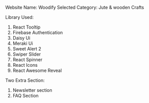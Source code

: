 Website Name: Woodify
Selected Category: Jute & wooden Crafts

Library Used:

1. React Tooltip
2. Firebase Authentication
3. Daisy Ui
4. Meraki Ui
5. Sweet Alert 2
6. Swiper Slider
7. React Spinner
8. React Icons
9. React Awesome Reveal

Two Extra Section:

1. Newsletter section
2. FAQ Section
